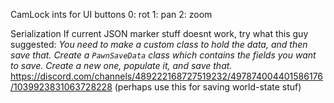 CamLock ints for UI buttons
	0: rot
	1: pan
	2: zoom

Serialization
	If current JSON marker stuff doesnt work, try what this guy suggested:
	*You need to make a custom class to hold the data, and then save that.
	Create a `PawnSaveData` class which contains the fields you want to save. Create a new one, populate it, and save that.*
	https://discord.com/channels/489222168727519232/497874004401586176/1039923831063728228
	(perhaps use this for saving world-state stuf)
